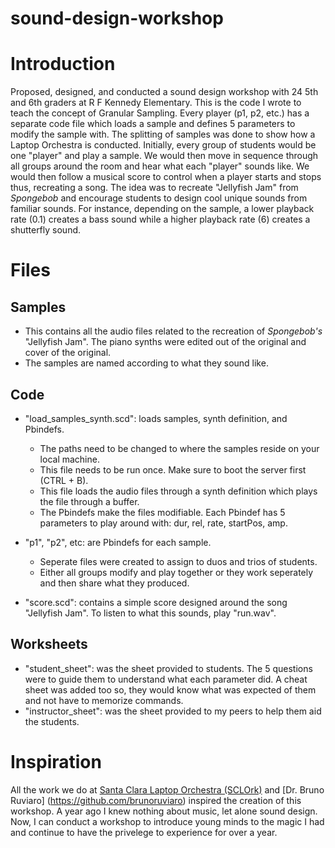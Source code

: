 # sound-design-workshop
# Introduction
Proposed, designed, and conducted a sound design workshop with 24 5th and 6th graders at R F Kennedy Elementary. This is the code I wrote to teach the concept of Granular Sampling. Every player (p1, p2, etc.) has a separate code file which loads a sample and defines 5 parameters to modify the sample with. The splitting of samples was done to show how a Laptop Orchestra is conducted. Initially, every group of students would be one "player" and play a sample. We would then move in sequence through all groups around the room and hear what each "player" sounds like. We would then follow a musical score to control when a player starts and stops thus, recreating a song. The idea was to recreate "Jellyfish Jam" from *Spongebob* and encourage students to design cool unique sounds from familiar sounds. For instance, depending on the sample, a lower playback rate (0.1) creates a bass sound while a higher playback rate (6) creates a shutterfly sound. 

# Files
## Samples
* This contains all the audio files related to the recreation of *Spongebob's* "Jellyfish Jam". The piano synths were edited out of the original and cover of the original. 
* The samples are named according to what they sound like.

## Code
* "load_samples_synth.scd": loads samples, synth definition, and Pbindefs.
  * The paths need to be changed to where the samples reside on your local machine.
  * This file needs to be run once. Make sure to boot the server first (CTRL + B).
  * This file loads the audio files through a synth definition which plays the file through a buffer.
  * The Pbindefs make the files modifiable. Each Pbindef has 5 parameters to play around with: dur, rel, rate, startPos, amp.
 
* "p1", "p2", etc: are Pbindefs for each sample.
  * Seperate files were created to assign to duos and trios of students.
  * Either all groups modify and play together or they work seperately and then share what they produced.
  
* "score.scd": contains a simple score designed around the song "Jellyfish Jam". To listen to what this sounds, play "run.wav".

## Worksheets
* "student_sheet": was the sheet provided to students. The 5 questions were to guide them to understand what each parameter did. A cheat sheet was added too so, they would know what was expected of them and not have to memorize commands.
* "instructor_sheet": was the sheet provided to my peers to help them aid the students.

# Inspiration
All the work we do at [Santa Clara Laptop Orchestra (SCLOrk)](https://www.youtube.com/watch?v=UorZXvhU6uI) and [Dr. Bruno Ruviaro] (https://github.com/brunoruviaro) inspired the creation of this workshop. A year ago I knew nothing about music, let alone sound design. Now, I can conduct a workshop to introduce young minds to the magic I had and continue to have the privelege to experience for over a year.


